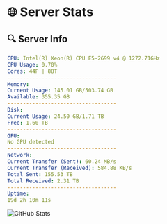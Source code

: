 # 🌐 Server Stats
## 🔍 Server Info
```yaml
CPU: Intel(R) Xeon(R) CPU E5-2699 v4 @ 1272.71GHz
CPU Usage: 0.70%
Cores: 44P | 88T
-----------------------------------
Memory:
Current Usage: 145.01 GB/503.74 GB
Available: 355.35 GB
-----------------------------------
Disk:
Current Usage: 24.50 GB/1.71 TB
Free: 1.60 TB
-----------------------------------
GPU:
No GPU detected
-----------------------------------
Network:
Current Transfer (Sent): 60.24 MB/s
Current Transfer (Received): 584.88 KB/s
Total Sent: 155.53 TB
Total Received: 2.31 TB
-----------------------------------
Uptime:
19d 2h 10m 11s
```
![GitHub Stats](https://img.shields.io/badge/Updated-2025-02-27_00:53:29-blue)